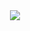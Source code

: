 <div align="center">
  <img src="https://capsule-render.vercel.app/api?type=venom&color=0:FF69B4,100:FA7000
    &height=300
    &section=header
    &text=Hellow%20SEOJIN%20World!
    &fontSize=70
    &stroke=FA7000" />
</div>


